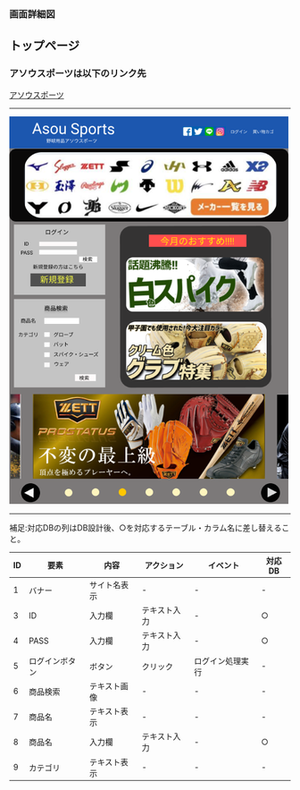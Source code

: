 ### 画面詳細図
## トップページ
### アソウスポーツは以下のリンク先
[アソウスポーツ](https://www.figma.com/file/88ruEn4LOB7797b4zGLi9L/Untitled?node-id=1%3A2)
*****
<img src="../img/iPhone 11 Pro Max - 1.png" width="500">

*****
補足:対応DBの列はDB設計後、○を対応するテーブル・カラム名に差し替えること。

|ID|要素|内容|アクション|イベント|対応DB|
|----|-----|------|----------|--------|------|
|1   |バナー|サイト名表示|-  |-     |-  |
|3   |ID|入力欄|テキスト入力|-    |○|
|4   |PASS|入力欄|テキスト入力|-    |○|
|5   |ログインボタン|ボタン|クリック|ログイン処理実行|-  |
|6   |商品検索|テキスト画像|-  |-    |-  |
|7   |商品名|テキスト表示|-  |-    |-  |
|8   |商品名|入力欄|テキスト入力|-    |○|
|9   |カテゴリ|テキスト表示|-  |-    |-  |
